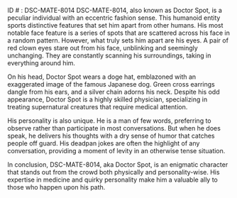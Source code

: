 ID # : DSC-MATE-8014
DSC-MATE-8014, also known as Doctor Spot, is a peculiar individual with an eccentric fashion sense. This humanoid entity sports distinctive features that set him apart from other humans. His most notable face feature is a series of spots that are scattered across his face in a random pattern. However, what truly sets him apart are his eyes. A pair of red clown eyes stare out from his face, unblinking and seemingly unchanging. They are constantly scanning his surroundings, taking in everything around him.

On his head, Doctor Spot wears a doge hat, emblazoned with an exaggerated image of the famous Japanese dog. Green cross earrings dangle from his ears, and a silver chain adorns his neck. Despite his odd appearance, Doctor Spot is a highly skilled physician, specializing in treating supernatural creatures that require medical attention. 

His personality is also unique. He is a man of few words, preferring to observe rather than participate in most conversations. But when he does speak, he delivers his thoughts with a dry sense of humor that catches people off guard. His deadpan jokes are often the highlight of any conversation, providing a moment of levity in an otherwise tense situation. 

In conclusion, DSC-MATE-8014, aka Doctor Spot, is an enigmatic character that stands out from the crowd both physically and personality-wise. His expertise in medicine and quirky personality make him a valuable ally to those who happen upon his path.